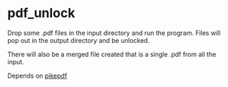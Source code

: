 # pdf_unlock
Drop some .pdf files in the input directory and run the program.  Files will pop out in the output directory and be unlocked.  

There will also be a merged file created that is a single .pdf from all the input.

Depends on [pikepdf](https://pikepdf.readthedocs.io/en/latest/)
